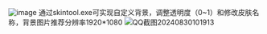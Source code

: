 ![image](https://github.com/user-attachments/assets/3bc2da0b-9ab3-450c-b1cf-0b9234803505)
通过skintool.exe可实现自定义背景，调整透明度（0~1）和修改皮肤名称，背景图片推荐分辨率1920*1080
![QQ截图20240830101913](https://github.com/user-attachments/assets/a5e7326b-1339-4b57-9867-21e17fd4304f)  
